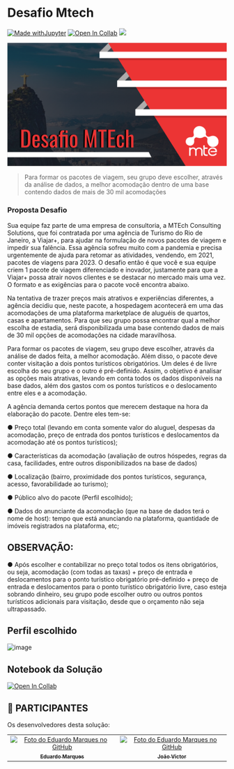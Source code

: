 # Desafio Mtech

<!---Esses são exemplos. Veja https://shields.io para outras pessoas ou para personalizar este conjunto de escudos. Você pode querer incluir dependências, status do projeto e informações de licença aqui--->

[![Made withJupyter](https://img.shields.io/badge/Made%20with-Jupyter-orange?style=for-the-badge&logo=Jupyter)](https://jupyter.org/try)
[![Open In Collab](https://colab.research.google.com/assets/colab-badge.svg)](https://colab.research.google.com/drive/1MulTuFSCqu4lBXLMIKs30mKumBmxCtOQ?usp=sharing)
<img src="https://img.shields.io/badge/Python-14354C?style=for-the-badge&logo=python&logoColor=white" />

<img src="fotoDesafio.png" alt="Foto-Desafio">

> Para formar os pacotes de viagem, seu grupo deve escolher, através da
análise de dados, a melhor acomodação dentro de uma base contendo dados de mais de 30 mil
acomodações

### Proposta Desafio
Sua equipe faz parte de uma empresa de consultoria, a MTEch
Consulting Solutions, que foi contratada por uma agência de Turismo do Rio de
Janeiro, a Viajar+, para ajudar na formulação de novos pacotes de viagem e
impedir sua falência. Essa agência sofreu muito com a pandemia e precisa
urgentemente de ajuda para retomar as atividades, vendendo, em 2021,
pacotes de viagens para 2023. O desafio então é que você e sua equipe
criem 1 pacote de viagem diferenciado e inovador, justamente para que a
Viajar+ possa atrair novos clientes e se destacar no mercado mais uma vez. O
formato e as exigências para o pacote você encontra abaixo.

Na tentativa de trazer preços mais atrativos e experiências diferentes, a
agência decidiu que, neste pacote, a hospedagem acontecerá em uma das
acomodações de uma plataforma marketplace de aluguéis de quartos, casas e
apartamentos. Para que seu grupo possa encontrar qual a melhor escolha de
estadia, será disponibilizada uma base contendo dados de mais de 30 mil
opções de acomodações na cidade maravilhosa.

Para formar os pacotes de viagem, seu grupo deve escolher, através da
análise de dados feita, a melhor acomodação. Além disso, o pacote deve
conter visitação a dois pontos turísticos obrigatórios. Um deles é de livre
escolha do seu grupo e o outro é pré-definido. Assim, o objetivo é analisar as
opções mais atrativas, levando em conta todos os dados disponíveis na base
dados, além dos gastos com os pontos turísticos e o deslocamento entre eles
e a acomodação.

A agência demanda certos pontos que merecem destaque na hora da
elaboração do pacote. Dentre eles tem-se:

● Preço total (levando em conta somente valor do aluguel, despesas da
acomodação, preço de entrada dos pontos turísticos e deslocamentos
da acomodação até os pontos turísticos);

● Características da acomodação (avaliação de outros hóspedes, regras
da casa, facilidades, entre outros disponibilizados na base de dados)

● Localização (bairro, proximidade dos pontos turísticos, segurança,
acesso, favorabilidade ao turismo);

● Público alvo do pacote (Perfil escolhido);

● Dados do anunciante da acomodação (que na base de dados terá o
nome de host): tempo que está anunciando na plataforma, quantidade
de imóveis registrados na plataforma, etc;

## OBSERVAÇÃO:

● Após escolher e contabilizar no preço total todos os itens
obrigatórios, ou seja, acomodação (com todas as taxas) + preço
de entrada e deslocamentos para o ponto turístico obrigatório
pré-definido + preço de entrada e deslocamentos para o ponto
turístico obrigatório livre, caso esteja sobrando dinheiro, seu
grupo pode escolher outro ou outros pontos turísticos adicionais
para visitação, desde que o orçamento não seja ultrapassado.


## Perfil escolhido

![image](https://user-images.githubusercontent.com/83605646/165780591-79d976a4-0169-4894-a5b6-9d6a3739e426.png)


## Notebook da Solução

[![Open In Collab](https://colab.research.google.com/assets/colab-badge.svg)](https://colab.research.google.com/drive/1MulTuFSCqu4lBXLMIKs30mKumBmxCtOQ?usp=sharing)

## 🤝 PARTICIPANTES

Os desenvolvedores desta solução:

<table>
  <tr>
    <td align="center">
      <a href="#">
        <img src="https://avatars.githubusercontent.com/u/83605646?s=400&u=285d8cb082d30041e7c4610fe8377bb7f18f2f2c&v=4" width="100px;" alt="Foto do Eduardo Marques no GitHub"/><br>
        <sub>
          <b>Eduardo Marques</b>
        </sub>
      </a>
    </td>
    <td align="center">
      <a href="#">
        <img src="https://pps.whatsapp.net/v/t61.24694-24/197274820_392263859067530_4430550456143036578_n.jpg?ccb=11-4&oh=4ebd59bf08bc701747d0d897878b955c&oe=6279465F" width="100px;" alt="Foto do Eduardo Marques no GitHub"/><br>
        <sub>
          <b>João Victor</b>
        </sub>
      </a>
    </td>
  </tr>
</table>
